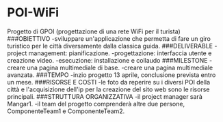 # POI-WiFi
Progetto di GPOI (progettazione di una rete WiFi per il turista)
###OBIETTIVO
-sviluppare  un'applicazione che permetta di fare un giro turistico per le città diversamente dalla classica guida.
###DELIVERABLE
-project management: pianificazione.
-progettazione: interfaccia utente e creazione video.
-esecuzione: installazione e collaudo
###MILESTONE
-creare una pagina multimediale di base.
-creare una pagina multimediale avanzata.
###TEMPO
-inzio progetto 13 aprile, conclusione prevista entro un mese.
###RISORSE E COSTI
-le foto da reperire su i diversi POI della città e l'acquisizione dell'ip per la creazione del sito web sono le risorse principali.
###STRUTTURA ORGANIZZATIVA
-il project manager sarà Mangar1.
-il team del progetto comprenderà altre due persone, ComponenteTeam1 e ComponenteTeam2.

